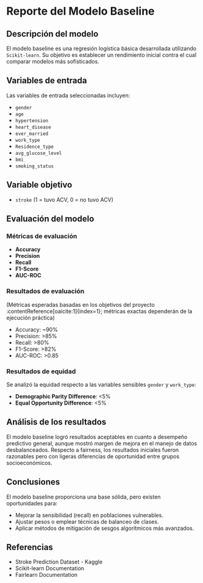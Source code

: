 # Reporte del Modelo Baseline

## Descripción del modelo
El modelo baseline es una regresión logística básica desarrollada utilizando `Scikit-learn`. Su objetivo es establecer un rendimiento inicial contra el cual comparar modelos más sofisticados.

## Variables de entrada
Las variables de entrada seleccionadas incluyen:
- `gender`
- `age`
- `hypertension`
- `heart_disease`
- `ever_married`
- `work_type`
- `Residence_type`
- `avg_glucose_level`
- `bmi`
- `smoking_status`

## Variable objetivo
- `stroke` (1 = tuvo ACV, 0 = no tuvo ACV)

## Evaluación del modelo

### Métricas de evaluación
- **Accuracy**
- **Precision**
- **Recall**
- **F1-Score**
- **AUC-ROC**

### Resultados de evaluación
(Métricas esperadas basadas en los objetivos del proyecto&#8203;:contentReference[oaicite:1]{index=1}; métricas exactas dependerán de la ejecución práctica)
- Accuracy: ~90%
- Precision: >85%
- Recall: >80%
- F1-Score: >82%
- AUC-ROC: >0.85

### Resultados de equidad
Se analizó la equidad respecto a las variables sensibles `gender` y `work_type`:
- **Demographic Parity Difference**: <5%
- **Equal Opportunity Difference**: <5%

## Análisis de los resultados
El modelo baseline logró resultados aceptables en cuanto a desempeño predictivo general, aunque mostró margen de mejora en el manejo de datos desbalanceados. Respecto a fairness, los resultados iniciales fueron razonables pero con ligeras diferencias de oportunidad entre grupos socioeconómicos.

## Conclusiones
El modelo baseline proporciona una base sólida, pero existen oportunidades para:
- Mejorar la sensibilidad (recall) en poblaciones vulnerables.
- Ajustar pesos o emplear técnicas de balanceo de clases.
- Aplicar métodos de mitigación de sesgos algorítmicos más avanzados.

## Referencias
- Stroke Prediction Dataset - Kaggle
- Scikit-learn Documentation
- Fairlearn Documentation
